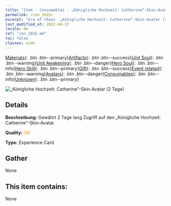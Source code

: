 ```yaml
---
title: "Item - Consumables - „Königliche Hochzeit: Catherine“-Skin-Avatar (2 Tage)"
permalink: /con_1015/
excerpt: "Era of Chaos  „Königliche Hochzeit: Catherine“-Skin-Avatar (2 Tage)"
last_modified_at: 2021-04-27
locale: de
ref: "con_1015.md"
toc: false
classes: wide
---
```

 [Materials](/ItemsDE/){: .btn .btn--primary}[Artifacts](/ItemsDE/Artifacts/){: .btn .btn--success}[Unit Soul](/ItemsDE/UnitSoul/){: .btn .btn--warning}[Unit Awakening](/ItemsDE/UnitAwakening/){: .btn .btn--danger}[Hero Soul](/ItemsDE/HeroSoul/){: .btn .btn--info}[Hero Skill](/ItemsDE/HeroSkill/){: .btn .btn--primary}[Gift](/ItemsDE/Gift/){: .btn .btn--success}[Event related](/ItemsDE/Events/){: .btn .btn--warning}[Avatars](/ItemsDE/Avatars/){: .btn .btn--danger}[Consumables](/ItemsDE/Consumables/){: .btn .btn--info}[Unknown](/ItemsDE/Unknown/){: .btn .btn--primary}

 ![„Königliche Hochzeit: Catherine“-Skin-Avatar (2 Tage)](/images/h/h_Catherine4.jpg)

## Details
 **Beschreibung:** Gewährt 2 Tage lang Zugriff auf den „Königliche Hochzeit: Catherine“-Skin-Avatar.

 **Quality:** <span style="color: #FF8C00">OK</span>

 **Type:** Experience Card

## Gather

  None

## This item contains:

  None

